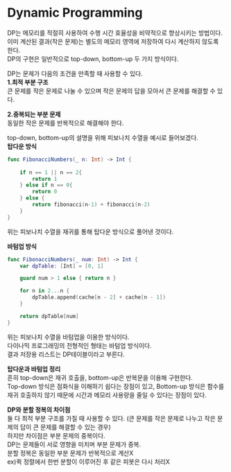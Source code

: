 # Dynamic Programming
  
DP는 메모리를 적절히 사용하여 수행 시간 효율성을 비약적으로 향상시키는 방법이다.  
이미 계산된 결과(작은 문제)는 별도의 메모리 영역에 저장하여 다시 계산하지 않도록 한다.  
DP의 구현은 일반적으로 top-down, bottom-up 두 가지 방식이다.  
  
DP는 문제가 다음의 조건을 만족할 때 사용할 수 있다.  
**1.최적 부분 구조**  
큰 문제를 작은 문제로 나눌 수 있으며 작은 문제의 답을 모아서 큰 문제를 해결할 수 있다.  
  
**2.중복되는 부분 문제**  
동일한 작은 문제를 반복적으로 해결해야 한다.  
  
top-down, bottom-up의 설명을 위해 피보나치 수열을 예시로 들어보겠다.  
**탑다운 방식**  
``` swift
func FibonacciNumbers(_ n: Int) -> Int {
    
    if n == 1 || n == 2{
        return 1
    } else if n == 0{
        return 0
    } else {
        return fibonacci(n-1) + fibonacci(n-2)
    }
}
```
위는 피보나치 수열을 재귀를 통해 탑다운 방식으로 풀어낸 것이다.  
  
**바텀업 방식**  
``` swift
func FibonacciNumbers(_ num: Int) -> Int {
    var dpTable: [Int] = [0, 1]

    guard num > 1 else { return n }

    for n in 2...n {
        dpTable.append(cache[n - 2] + cache[n - 1])
    }

    return dpTable[num]
}
```
위는 피보나치 수열을 바텀업을 이용한 방식이다.  
다이나믹 프로그래밍의 전형적인 형태는 바텀업 방식이다.  
결과 저장용 리스트는 DP테이블이라고 부른다.  
  
**탑다운과 바텀업 정리**  
흔히 top-down은 재귀 호출을, bottom-up은 반복문을 이용해 구현한다.  
Top-down 방식은 점화식을 이해하기 쉽다는 장점이 있고, Bottom-up 방식은 함수를 재귀 호출하지 않기 때문에 시간과 메모리 사용량을 줄일 수 있다는 장점이 있다.  
  
**DP와 분할 정복의 차이점**  
둘 다 최적 부분 구조를 가질 때 사용할 수 있다. (큰 문제를 작은 문제로 나누고 작은 문제의 답이 큰 문제를 해결할 수 있는 경우)  
하지만 차이점은 부분 문제의 중복이다.  
DP는 문제들이 서로 영향을 미치며 부분 문제가 중복.  
분할 정복은 동일한 부분 문제가 반복적으로 계산X  
ex)퀵 정렬에서 한번 분할이 이루어진 후 같은 피봇은 다시 처리X  

